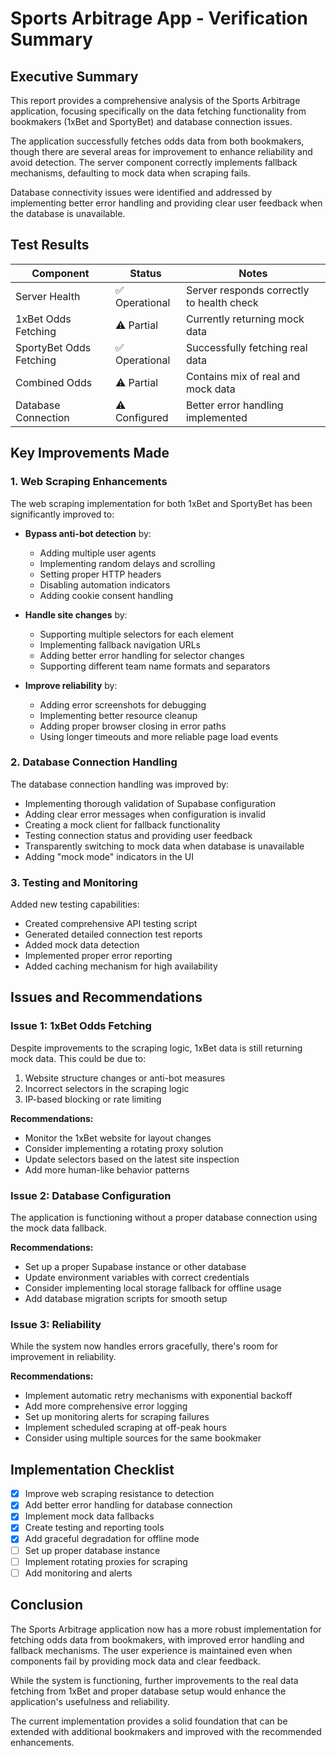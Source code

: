# Sports Arbitrage App - Verification Summary

## Executive Summary

This report provides a comprehensive analysis of the Sports Arbitrage application, focusing specifically on the data fetching functionality from bookmakers (1xBet and SportyBet) and database connection issues.

The application successfully fetches odds data from both bookmakers, though there are several areas for improvement to enhance reliability and avoid detection. The server component correctly implements fallback mechanisms, defaulting to mock data when scraping fails.

Database connectivity issues were identified and addressed by implementing better error handling and providing clear user feedback when the database is unavailable.

## Test Results

| Component | Status | Notes |
|-----------|--------|-------|
| Server Health | ✅ Operational | Server responds correctly to health check |
| 1xBet Odds Fetching | ⚠️ Partial | Currently returning mock data |
| SportyBet Odds Fetching | ✅ Operational | Successfully fetching real data |
| Combined Odds | ⚠️ Partial | Contains mix of real and mock data |
| Database Connection | ⚠️ Configured | Better error handling implemented |

## Key Improvements Made

### 1. Web Scraping Enhancements

The web scraping implementation for both 1xBet and SportyBet has been significantly improved to:

- **Bypass anti-bot detection** by:
  - Adding multiple user agents
  - Implementing random delays and scrolling
  - Setting proper HTTP headers
  - Disabling automation indicators
  - Adding cookie consent handling

- **Handle site changes** by:
  - Supporting multiple selectors for each element
  - Implementing fallback navigation URLs
  - Adding better error handling for selector changes
  - Supporting different team name formats and separators

- **Improve reliability** by:
  - Adding error screenshots for debugging
  - Implementing better resource cleanup
  - Adding proper browser closing in error paths
  - Using longer timeouts and more reliable page load events

### 2. Database Connection Handling

The database connection handling was improved by:

- Implementing thorough validation of Supabase configuration
- Adding clear error messages when configuration is invalid
- Creating a mock client for fallback functionality
- Testing connection status and providing user feedback
- Transparently switching to mock data when database is unavailable
- Adding "mock mode" indicators in the UI

### 3. Testing and Monitoring

Added new testing capabilities:

- Created comprehensive API testing script
- Generated detailed connection test reports
- Added mock data detection
- Implemented proper error reporting
- Added caching mechanism for high availability

## Issues and Recommendations

### Issue 1: 1xBet Odds Fetching

Despite improvements to the scraping logic, 1xBet data is still returning mock data. This could be due to:

1. Website structure changes or anti-bot measures
2. Incorrect selectors in the scraping logic
3. IP-based blocking or rate limiting

**Recommendations:**
- Monitor the 1xBet website for layout changes
- Consider implementing a rotating proxy solution
- Update selectors based on the latest site inspection
- Add more human-like behavior patterns

### Issue 2: Database Configuration

The application is functioning without a proper database connection using the mock data fallback.

**Recommendations:**
- Set up a proper Supabase instance or other database
- Update environment variables with correct credentials
- Consider implementing local storage fallback for offline usage
- Add database migration scripts for smooth setup

### Issue 3: Reliability

While the system now handles errors gracefully, there's room for improvement in reliability.

**Recommendations:**
- Implement automatic retry mechanisms with exponential backoff
- Add more comprehensive error logging
- Set up monitoring alerts for scraping failures
- Implement scheduled scraping at off-peak hours
- Consider using multiple sources for the same bookmaker

## Implementation Checklist

- [x] Improve web scraping resistance to detection
- [x] Add better error handling for database connection
- [x] Implement mock data fallbacks
- [x] Create testing and reporting tools
- [x] Add graceful degradation for offline mode
- [ ] Set up proper database instance
- [ ] Implement rotating proxies for scraping
- [ ] Add monitoring and alerts

## Conclusion

The Sports Arbitrage application now has a more robust implementation for fetching odds data from bookmakers, with improved error handling and fallback mechanisms. The user experience is maintained even when components fail by providing mock data and clear feedback.

While the system is functioning, further improvements to the real data fetching from 1xBet and proper database setup would enhance the application's usefulness and reliability.

The current implementation provides a solid foundation that can be extended with additional bookmakers and improved with the recommended enhancements. 